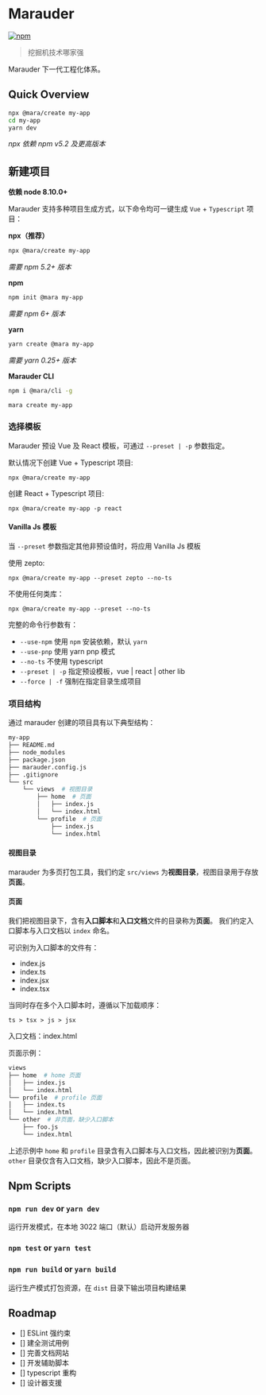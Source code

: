 # Marauder

[![npm](https://img.shields.io/npm/v/@mara/x.svg)](https://www.npmjs.com/package/@mara/x)

> 挖掘机技术哪家强

Marauder 下一代工程化体系。

## Quick Overview

```sh
npx @mara/create my-app
cd my-app
yarn dev
```

_npx 依赖 npm v5.2 及更高版本_

## 新建项目

**依赖 node 8.10.0+**

Marauder 支持多种项目生成方式，以下命令均可一键生成 `Vue` + `Typescript` 项目：

**npx（推荐）**

```sh
npx @mara/create my-app
```

_需要 npm 5.2+ 版本_

**npm**

```sh
npm init @mara my-app
```

_需要 npm 6+ 版本_

**yarn**

```sh
yarn create @mara my-app
```

_需要 yarn 0.25+ 版本_

**Marauder CLI**

```sh
npm i @mara/cli -g

mara create my-app
```

### 选择模板

Marauder 预设 Vue 及 React 模板，可通过 `--preset | -p` 参数指定。

默认情况下创建 Vue + Typescript 项目:

```
npx @mara/create my-app
```

创建 React + Typescript 项目:

```
npx @mara/create my-app -p react
```

#### Vanilla Js 模板

当 `--preset` 参数指定其他非预设值时，将应用 Vanilla Js 模板

使用 zepto:

```
npx @mara/create my-app --preset zepto --no-ts
```

不使用任何类库：

```
npx @mara/create my-app --preset --no-ts
```

完整的命令行参数有：

- `--use-npm` 使用 `npm` 安装依赖，默认 `yarn`
- `--use-pnp` 使用 yarn pnp 模式
- `--no-ts` 不使用 typescript
- `--preset | -p` 指定预设模板，vue | react | other lib
- `--force | -f` 强制在指定目录生成项目

### 项目结构

通过 marauder 创建的项目具有以下典型结构：

```bash
my-app
├── README.md
├── node_modules
├── package.json
├── marauder.config.js
├── .gitignore
└── src
    └── views  # 视图目录
        ├── home  # 页面
        │   ├── index.js
        │   └── index.html
        └── profile  # 页面
            ├── index.js
            └── index.html
```

#### 视图目录

marauder 为多页打包工具，我们约定 `src/views` 为**视图目录**，视图目录用于存放**页面**。

#### 页面

我们把视图目录下，含有**入口脚本**和**入口文档**文件的目录称为**页面**。
我们约定入口脚本与入口文档以 `index` 命名。

可识别为入口脚本的文件有：

- index.js
- index.ts
- index.jsx
- index.tsx

当同时存在多个入口脚本时，遵循以下加载顺序：

```
ts > tsx > js > jsx
```

入口文档：index.html

页面示例：

```bash
views
├── home  # home 页面
│   ├── index.js
│   └── index.html
└── profile  # profile 页面
│   ├── index.ts
│   └── index.html
└── other  # 非页面，缺少入口脚本
    ├── foo.js
    └── index.html
```

上述示例中 `home` 和 `profile` 目录含有入口脚本与入口文档，因此被识别为**页面**。
`other` 目录仅含有入口文档，缺少入口脚本，因此不是页面。

## Npm Scripts

### `npm run dev` or `yarn dev`

运行开发模式，在本地 3022 端口（默认）启动开发服务器

### `npm test` or `yarn test`

### `npm run build` or `yarn build`

运行生产模式打包资源，在 `dist` 目录下输出项目构建结果

## Roadmap

- [] ESLint 强约束
- [] 建全测试用例
- [] 完善文档网站
- [] 开发辅助脚本
- [] typescript 重构
- [] 设计器支援
